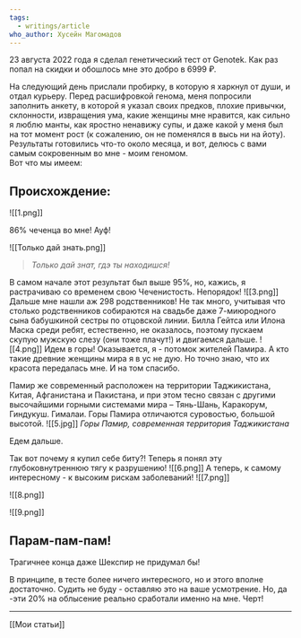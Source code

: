 ```yaml
---
tags:
  - writings/article
who_author: Хусейн Магомадов
---
```


23 августа 2022 года я сделал генетический тест от Genotek. Как раз попал на скидки и обошлось мне это добро в 6999 ₽.

На следующий день прислали пробирку, в которую я харкнул от души, и отдал курьеру. Перед расшифровкой генома, меня попросили заполнить анкету, в которой я указал своих предков, плохие привычки, склонности, извращения ума, какие женщины мне нравится, как сильно я люблю манты, как яростно ненавижу супы, и даже какой у меня был на тот момент рост (к сожалению, он не поменялся в высь ни на йоту). Результаты готовились что-то около месяца, и вот, делюсь с вами самым сокровенным во мне - моим геномом.  
Вот что мы имеем:

## Происхождение:
![[1.png]]

86% чеченца во мне! Ауф!

![[Только дай знать.png]]
> _Только дай знат, гдэ ты находишся!_

В самом начале этот результат был выше 95%, но, кажись, я растрачиваю со временем свою Чеченистость. Непорядок!
![[3.png]]
Дальше мне нашли аж 298 родственников! Не так много, учитывая что столько родственников собираются на свадьбе даже 7-миюродного сына бабушкиной сестры по отцовской линии. Билла Гейтса или Илона Маска среди ребят, естественно, не оказалось, поэтому пускаем скупую мужскую слезу (они тоже плачут!) и двигаемся дальше.
![[4.png]]
Идем в горы! Оказывается, я - потомок жителей Памира. А кто такие древние женщины мира я в ус не дую. Но точно знаю, что их красота передалась мне. И на том спасибо.

Памир же современный расположен на территории Таджикистана, Китая, Афганистана и Пакистана, и при этом тесно связан с другими высочайшими горными системами мира – Тянь-Шань, Каракорум, Гиндукуш. Гималаи. Горы Памира отличаются суровостью, большой высотой.
![[5.jpg]]
_Горы Памир, современная территория Таджикистана_

Едем дальше.

Так вот почему я купил себе биту?! Теперь я понял эту глубоковнутреннюю тягу к разрушению!
![[6.png]]
А теперь, к самому интересному - к высоким рискам заболеваний!
![[7.png]]

![[8.png]]

![[9.png]]
## Парам-пам-пам!

Трагичнее конца даже Шекспир не придумал бы!

В принципе, в тесте более ничего интересного, но и этого вполне достаточно. Судить не буду - оставляю это на ваше усмотрение. Но, да -эти 20% на облысение реально сработали именно на мне. Черт!

---
 [[Мои статьи]] 
